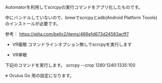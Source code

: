 Automatorを利用してscrcpyの実行コマンドをアプリ化したものです。

中にバンドルしていないので、brewでscrcpyとadb(Android Platform Toools)のインストールが必要です。

参考：
https://qiita.com/bellx2/items/466e1d673d24583acff7


- VR複眼
コマンドラインオプション無しでscrcpyを実行します

- VR単眼

下記のコマンドを実行します。
scrcpy --crop 1280:1240:1335:100

※ Oculus Go 用の設定になります。

